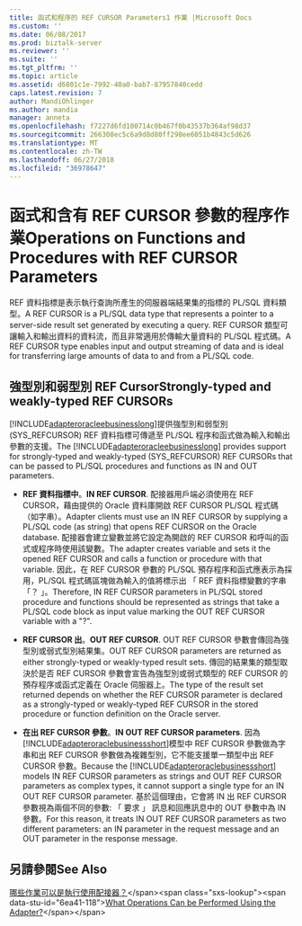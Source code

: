 ```yaml
---
title: 函式和程序的 REF CURSOR Parameters1 作業 |Microsoft Docs
ms.custom: ''
ms.date: 06/08/2017
ms.prod: biztalk-server
ms.reviewer: ''
ms.suite: ''
ms.tgt_pltfrm: ''
ms.topic: article
ms.assetid: d6801c1e-7992-40a0-bab7-87957840cedd
caps.latest.revision: 7
author: MandiOhlinger
ms.author: mandia
manager: anneta
ms.openlocfilehash: f7227d6fd100714c0b467f0b43537b364af98d37
ms.sourcegitcommit: 266308ec5c6a9d8d80ff298ee6051b4843c5d626
ms.translationtype: MT
ms.contentlocale: zh-TW
ms.lasthandoff: 06/27/2018
ms.locfileid: "36978647"
---
```

# <a name="operations-on-functions-and-procedures-with-ref-cursor-parameters"></a><span data-ttu-id="6ea41-102">函式和含有 REF CURSOR 參數的程序作業</span><span class="sxs-lookup"><span data-stu-id="6ea41-102">Operations on Functions and Procedures with REF CURSOR Parameters</span></span>
<span data-ttu-id="6ea41-103">REF 資料指標是表示執行查詢所產生的伺服器端結果集的指標的 PL/SQL 資料類型。</span><span class="sxs-lookup"><span data-stu-id="6ea41-103">A REF CURSOR is a PL/SQL data type that represents a pointer to a server-side result set generated by executing a query.</span></span> <span data-ttu-id="6ea41-104">REF CURSOR 類型可讓輸入和輸出資料的資料流，而且非常適用於傳輸大量資料的 PL/SQL 程式碼。</span><span class="sxs-lookup"><span data-stu-id="6ea41-104">A REF CURSOR type enables input and output streaming of data and is ideal for transferring large amounts of data to and from a PL/SQL code.</span></span> 

## <a name="strongly-typed-and-weakly-typed-ref-cursors"></a><span data-ttu-id="6ea41-105">強型別和弱型別 REF Cursor</span><span class="sxs-lookup"><span data-stu-id="6ea41-105">Strongly-typed and weakly-typed REF CURSORs</span></span>
<span data-ttu-id="6ea41-106">[!INCLUDE[adapteroracleebusinesslong](../../includes/adapteroracleebusinesslong-md.md)]提供強型別和弱型別 (SYS_REFCURSOR) REF 資料指標可傳遞至 PL/SQL 程序和函式做為輸入和輸出參數的支援。</span><span class="sxs-lookup"><span data-stu-id="6ea41-106">The [!INCLUDE[adapteroracleebusinesslong](../../includes/adapteroracleebusinesslong-md.md)] provides support for strongly-typed and weakly-typed (SYS_REFCURSOR) REF CURSORs that can be passed to PL/SQL procedures and functions as IN and OUT parameters.</span></span>  
  
- <span data-ttu-id="6ea41-107">**REF 資料指標中**。</span><span class="sxs-lookup"><span data-stu-id="6ea41-107">**IN REF CURSOR**.</span></span> <span data-ttu-id="6ea41-108">配接器用戶端必須使用在 REF CURSOR，藉由提供的 Oracle 資料庫開啟 REF CURSOR PL/SQL 程式碼 （如字串）。</span><span class="sxs-lookup"><span data-stu-id="6ea41-108">Adapter clients must use an IN REF CURSOR by supplying a PL/SQL code (as string) that opens REF CURSOR on the Oracle database.</span></span> <span data-ttu-id="6ea41-109">配接器會建立變數並將它設定為開啟的 REF CURSOR 和呼叫的函式或程序時使用該變數。</span><span class="sxs-lookup"><span data-stu-id="6ea41-109">The adapter creates variable and sets it the opened REF CURSOR and calls a function or procedure with that variable.</span></span> <span data-ttu-id="6ea41-110">因此，在 REF CURSOR 參數的 PL/SQL 預存程序和函式應表示為採用，PL/SQL 程式碼區塊做為輸入的值將標示出 「 REF 資料指標變數的字串 「？ 」。</span><span class="sxs-lookup"><span data-stu-id="6ea41-110">Therefore, IN REF CURSOR parameters in PL/SQL stored procedure and functions should be represented as strings that take a PL/SQL code block as input value marking the OUT REF CURSOR variable with a "?".</span></span>  
  
- <span data-ttu-id="6ea41-111">**REF CURSOR 出**。</span><span class="sxs-lookup"><span data-stu-id="6ea41-111">**OUT REF CURSOR**.</span></span> <span data-ttu-id="6ea41-112">OUT REF CURSOR 參數會傳回為強型別或弱式型別結果集。</span><span class="sxs-lookup"><span data-stu-id="6ea41-112">OUT REF CURSOR parameters are returned as either strongly-typed or weakly-typed result sets.</span></span> <span data-ttu-id="6ea41-113">傳回的結果集的類型取決於是否 REF CURSOR 參數會宣告為強型別或弱式類型的 REF CURSOR 的預存程序或函式定義在 Oracle 伺服器上。</span><span class="sxs-lookup"><span data-stu-id="6ea41-113">The type of the result set returned depends on whether the REF CURSOR parameter is declared as a strongly-typed or weakly-typed REF CURSOR in the stored procedure or function definition on the Oracle server.</span></span>  
  
- <span data-ttu-id="6ea41-114">**在出 REF CURSOR 參數**。</span><span class="sxs-lookup"><span data-stu-id="6ea41-114">**IN OUT REF CURSOR parameters**.</span></span>  <span data-ttu-id="6ea41-115">因為[!INCLUDE[adapteroraclebusinessshort](../../includes/adapteroraclebusinessshort-md.md)]模型中 REF CURSOR 參數做為字串和出 REF CURSOR 參數做為複雜型別，它不能支援單一類型中出 REF CURSOR 參數。</span><span class="sxs-lookup"><span data-stu-id="6ea41-115">Because the [!INCLUDE[adapteroraclebusinessshort](../../includes/adapteroraclebusinessshort-md.md)] models IN REF CURSOR parameters as strings and OUT REF CURSOR parameters as complex types, it cannot support a single type for an IN OUT REF CURSOR parameter.</span></span> <span data-ttu-id="6ea41-116">基於這個理由，它會將 IN 出 REF CURSOR 參數視為兩個不同的參數: 「 要求 」 訊息和回應訊息中的 OUT 參數中為 IN 參數。</span><span class="sxs-lookup"><span data-stu-id="6ea41-116">For this reason, it treats IN OUT REF CURSOR parameters as two different parameters: an IN parameter in the request message and an OUT parameter in the response message.</span></span>  
  
## <a name="see-also"></a><span data-ttu-id="6ea41-117">另請參閱</span><span class="sxs-lookup"><span data-stu-id="6ea41-117">See Also</span></span>  
 <span data-ttu-id="6ea41-118">[哪些作業可以是執行使用配接器？](https://msdn.microsoft.com/library/cc185219(v=bts.10).aspx)</span><span class="sxs-lookup"><span data-stu-id="6ea41-118">[What Operations Can be Performed Using the Adapter?](https://msdn.microsoft.com/library/cc185219(v=bts.10).aspx)</span></span>